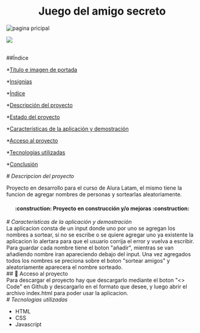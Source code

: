 <h1 align="center"> Juego del amigo secreto </h1>

![pagina pricipal](https://github.com/user-attachments/assets/8a5bfd04-b307-4d64-9cdf-8fa91a5863ff)

  <p align="left">
   <img src="https://img.shields.io/badge/STATUS-EN%20DESAROLLO-green">
  </p>
<br>
##Índice

*[Título e imagen de portada](#Título-e-imagen-de-portada)

*[Insignias](#insignias)

*[Índice](#índice)

*[Descripción del proyecto](#descripción-del-proyecto)

*[Estado del proyecto](#Estado-del-proyecto)

*[Características de la aplicación y demostración](#Características-de-la-aplicación-y-demostración)

*[Acceso al proyecto](#acceso-proyecto)

*[Tecnologías utilizadas](#tecnologías-utilizadas)

*[Conclusión](#conclusión)

<em> # Descripcion del proyecto </em>
<p>
  Proyecto en desarrollo para el curso de Alura Latam, el mismo tiene la funcion de agregar nombres de personas y sortearlas aleatoriamente.
</p>

<h4 align="center">
:construction: Proyecto en construcción y/o mejoras :construction:
</h4>

<em> # Características de la aplicación y demostración </em>
<br>
La aplicacion consta de un input donde uno por uno se agregan los nombres a sortear, si no se escribe o se quiere agregar uno ya existente la aplicacion lo alertara para que el usuario
corrija el error y vuelva a escribir. Para guardar cada nombre tiene el boton "añadir", mientras se van añadiendo nombre iran apareciendo debajo del input.
Una vez agregados todos los nombres se preciona sobre el boton "sortear amigos" y aleatoriamente aparecera el nombre sorteado.
<br>
\## 📁 Acceso al proyecto
<br>
Para descargar el proyecto hay que descargarlo mediante el boton "<> Code" en Github y descargarlo en el formato que desee, y luego abrir el archivo index.html para poder usar la aplicacion.
<br>
<em> # Tecnologias utilizadas </em> 
<br>
<ul>
  <li>
    HTML
  </li>
  <li>
    CSS
  </li>
  <li>
    Javascript
  </li>
</ul>



